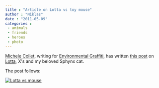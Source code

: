 ```yaml
---
title : "Article on Lotta vs toy mouse"
author : "Niklas"
date : "2011-05-09"
categories : 
 - animals
 - friends
 - heroes
 - photo
---
```


[Michele Collet](http://www.environmentalgraffiti.com/users/michele-collet), writing for [Environmental Graffiti](http://www.environmentalgraffiti.com), has written [this post](http://www.environmentalgraffiti.com/news-sphynx-cat-toy-mouse-impersonating-gargoyle) on [Lotta](https://niklasblog.com/?p=4361), X's and my beloved Sphynx cat.

The post follows:

[![Lotta vs mouse](http://farm4.static.flickr.com/3277/5703386042_96bb726a98_o.png)](http://www.environmentalgraffiti.com/news-sphynx-cat-toy-mouse-impersonating-gargoyle)
